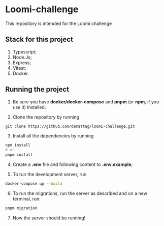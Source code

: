 # Loomi-challenge
This repository is intended for the Loomi challenge

## Stack for this project

1. Typescript;
2. Node.Js;
3. Express;
4. Vitest;
5. Docker.

## Running the project

1. Be sure you have **docker/docker-compose** and **pnpm** (or **npm**, if you use it) installed.

2. Clone the repository by running 
```bash 
git clone https://github.com/damattag/loomi-challenge.git
```

3. Install all the dependencies by running
```bash 
npm install
# or
pnpm install
```

4. Create a **.env** file and following content to **.env.example**;
  
5. To run the development server, run
```bash
docker-compose up --build
```

6. To run the migrations, run the server as described and on a new terminal, run:
```bash
pnpm migration
```

7. Now the server should be running!
